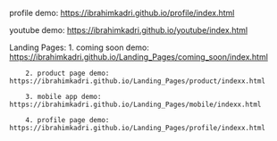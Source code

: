 profile demo: https://ibrahimkadri.github.io/profile/index.html

youtube demo: https://ibrahimkadri.github.io/youtube/index.html

Landing Pages:
		1. coming soon demo:  https://ibrahimkadri.github.io/Landing_Pages/coming_soon/index.html  
		
		2. product page demo: https://ibrahimkadri.github.io/Landing_Pages/product/indexx.html	
		
		3. mobile app demo:   https://ibrahimkadri.github.io/Landing_Pages/mobile/indexx.html
		
		4. profile page demo: https://ibrahimkadri.github.io/Landing_Pages/profile/indexx.html

